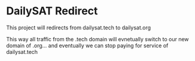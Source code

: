 # DailySAT Redirect 

This project will redirects from dailysat.tech to dailysat.org

This way all traffic from the .tech domain will evnetually switch to our new domain of .org... and eventually we can stop paying for service of dailysat.tech
